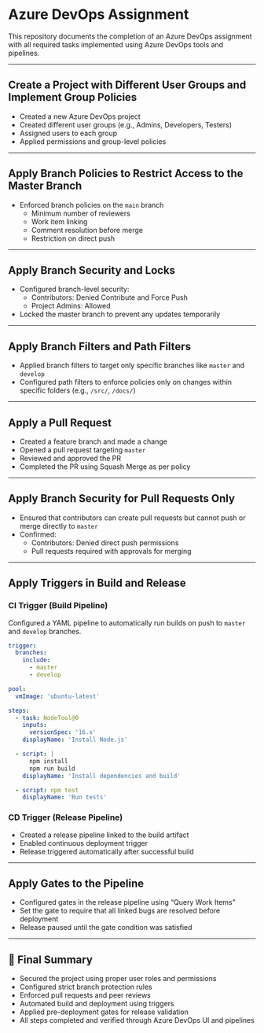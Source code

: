 # Azure DevOps Assignment

This repository documents the completion of an Azure DevOps assignment with all required tasks implemented using Azure DevOps tools and pipelines.

---

## Create a Project with Different User Groups and Implement Group Policies

- Created a new Azure DevOps project
- Created different user groups (e.g., Admins, Developers, Testers)
- Assigned users to each group
- Applied permissions and group-level policies

---

##  Apply Branch Policies to Restrict Access to the Master Branch

- Enforced branch policies on the `main` branch
  - Minimum number of reviewers
  - Work item linking
  - Comment resolution before merge
  - Restriction on direct push

---

##  Apply Branch Security and Locks

- Configured branch-level security:
  - Contributors: Denied Contribute and Force Push
  - Project Admins: Allowed
- Locked the master branch to prevent any updates temporarily

---

##  Apply Branch Filters and Path Filters

- Applied branch filters to target only specific branches like `master` and `develop`
- Configured path filters to enforce policies only on changes within specific folders (e.g., `/src/`, `/docs/`)

---

## Apply a Pull Request

- Created a feature branch and made a change
- Opened a pull request targeting `master`
- Reviewed and approved the PR
- Completed the PR using Squash Merge as per policy

---

##  Apply Branch Security for Pull Requests Only

- Ensured that contributors can create pull requests but cannot push or merge directly to `master`
- Confirmed:
  - Contributors: Denied direct push permissions
  - Pull requests required with approvals for merging

---

## Apply Triggers in Build and Release

### CI Trigger (Build Pipeline)

Configured a YAML pipeline to automatically run builds on push to `master` and `develop` branches.

```yaml
trigger:
  branches:
    include:
      - master
      - develop

pool:
  vmImage: 'ubuntu-latest'

steps:
  - task: NodeTool@0
    inputs:
      versionSpec: '16.x'
    displayName: 'Install Node.js'

  - script: |
      npm install
      npm run build
    displayName: 'Install dependencies and build'

  - script: npm test
    displayName: 'Run tests'
````

### CD Trigger (Release Pipeline)

* Created a release pipeline linked to the build artifact
* Enabled continuous deployment trigger
* Release triggered automatically after successful build

---

## Apply Gates to the Pipeline

* Configured gates in the release pipeline using “Query Work Items”
* Set the gate to require that all linked bugs are resolved before deployment
* Release paused until the gate condition was satisfied

---

## 📌 Final Summary

* Secured the project using proper user roles and permissions
* Configured strict branch protection rules
* Enforced pull requests and peer reviews
* Automated build and deployment using triggers
* Applied pre-deployment gates for release validation
* All steps completed and verified through Azure DevOps UI and pipelines
